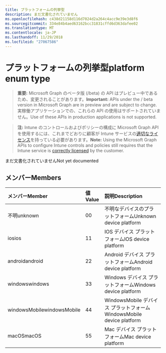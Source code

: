 ```yaml
---
title: プラットフォームの列挙型
description: まだ文書化されていません
ms.openlocfilehash: c438d21158d116d7024d2a264c4acc9e39e3d8f6
ms.sourcegitcommit: 334e84b4aed63162bcc31831cffd6d363dafee02
ms.translationtype: MT
ms.contentlocale: ja-JP
ms.lasthandoff: 11/29/2018
ms.locfileid: "27067586"
---
```

# <a name="platform-enum-type"></a><span data-ttu-id="d29ee-103">プラットフォームの列挙型</span><span class="sxs-lookup"><span data-stu-id="d29ee-103">platform enum type</span></span>

> <span data-ttu-id="d29ee-104">**重要:** Microsoft Graph のベータ版 (/beta) の API はプレビュー中であるため、変更されることがあります。</span><span class="sxs-lookup"><span data-stu-id="d29ee-104">**Important:** APIs under the / beta version in Microsoft Graph are in preview and are subject to change.</span></span> <span data-ttu-id="d29ee-105">実稼働アプリケーションでの、これらの API の使用はサポートされていません。</span><span class="sxs-lookup"><span data-stu-id="d29ee-105">Use of these APIs in production applications is not supported.</span></span>

> <span data-ttu-id="d29ee-106">**注:** Intune のコントロールおよびポリシーの構成に Microsoft Graph API を使用するには、これまでどおりに顧客が Intune サービスの[適切なライセンス](https://go.microsoft.com/fwlink/?linkid=839381)を持っている必要があります。</span><span class="sxs-lookup"><span data-stu-id="d29ee-106">**Note:** Using the Microsoft Graph APIs to configure Intune controls and policies still requires that the Intune service is [correctly licensed](https://go.microsoft.com/fwlink/?linkid=839381) by the customer.</span></span>

<span data-ttu-id="d29ee-107">まだ文書化されていません</span><span class="sxs-lookup"><span data-stu-id="d29ee-107">Not yet documented</span></span>
## <a name="members"></a><span data-ttu-id="d29ee-108">メンバー</span><span class="sxs-lookup"><span data-stu-id="d29ee-108">Members</span></span>
|<span data-ttu-id="d29ee-109">メンバー</span><span class="sxs-lookup"><span data-stu-id="d29ee-109">Member</span></span>|<span data-ttu-id="d29ee-110">値</span><span class="sxs-lookup"><span data-stu-id="d29ee-110">Value</span></span>|<span data-ttu-id="d29ee-111">説明</span><span class="sxs-lookup"><span data-stu-id="d29ee-111">Description</span></span>|
|:---|:---|:---|
|<span data-ttu-id="d29ee-112">不明</span><span class="sxs-lookup"><span data-stu-id="d29ee-112">unknown</span></span>|<span data-ttu-id="d29ee-113">0</span><span class="sxs-lookup"><span data-stu-id="d29ee-113">0</span></span>|<span data-ttu-id="d29ee-114">不明なデバイスのプラットフォーム</span><span class="sxs-lookup"><span data-stu-id="d29ee-114">Unknown device platform</span></span>|
|<span data-ttu-id="d29ee-115">ios</span><span class="sxs-lookup"><span data-stu-id="d29ee-115">ios</span></span>|<span data-ttu-id="d29ee-116">1</span><span class="sxs-lookup"><span data-stu-id="d29ee-116">1</span></span>|<span data-ttu-id="d29ee-117">IOS デバイス プラットフォーム</span><span class="sxs-lookup"><span data-stu-id="d29ee-117">IOS device platform</span></span>|
|<span data-ttu-id="d29ee-118">android</span><span class="sxs-lookup"><span data-stu-id="d29ee-118">android</span></span>|<span data-ttu-id="d29ee-119">2</span><span class="sxs-lookup"><span data-stu-id="d29ee-119">2</span></span>|<span data-ttu-id="d29ee-120">Android デバイス プラットフォーム</span><span class="sxs-lookup"><span data-stu-id="d29ee-120">Android device platform</span></span>|
|<span data-ttu-id="d29ee-121">windows</span><span class="sxs-lookup"><span data-stu-id="d29ee-121">windows</span></span>|<span data-ttu-id="d29ee-122">3</span><span class="sxs-lookup"><span data-stu-id="d29ee-122">3</span></span>|<span data-ttu-id="d29ee-123">Windows デバイス プラットフォーム</span><span class="sxs-lookup"><span data-stu-id="d29ee-123">Windows device platform</span></span>|
|<span data-ttu-id="d29ee-124">windowsMobile</span><span class="sxs-lookup"><span data-stu-id="d29ee-124">windowsMobile</span></span>|<span data-ttu-id="d29ee-125">4</span><span class="sxs-lookup"><span data-stu-id="d29ee-125">4</span></span>|<span data-ttu-id="d29ee-126">WindowsMobile デバイス プラットフォーム</span><span class="sxs-lookup"><span data-stu-id="d29ee-126">WindowsMobile device platform</span></span>|
|<span data-ttu-id="d29ee-127">macOS</span><span class="sxs-lookup"><span data-stu-id="d29ee-127">macOS</span></span>|<span data-ttu-id="d29ee-128">5</span><span class="sxs-lookup"><span data-stu-id="d29ee-128">5</span></span>|<span data-ttu-id="d29ee-129">Mac デバイス プラットフォーム</span><span class="sxs-lookup"><span data-stu-id="d29ee-129">Mac device platform</span></span>|





